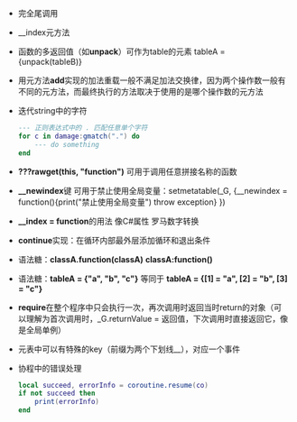 - 完全尾调用
- __index元方法

- 函数的多返回值（如**unpack**）可作为table的元素 tableA = {unpack(tableB)}

- 用元方法**add**实现的加法重载一般不满足加法交换律，因为两个操作数一般有不同的元方法，而最终执行的方法取决于使用的是哪个操作数的元方法

- 迭代string中的字符

    ```lua
    --- 正则表达式中的 . 匹配任意单个字符
    for c in damage:gmatch(".") do
        --- do something
    end
    ```

- **???rawget(this, "function")** 可用于调用任意拼接名称的函数

- **__newindex**键 可用于禁止使用全局变量：setmetatable(_G, {__newindex = function(){print("禁止使用全局变量") throw exception} })

- **__index = function**的用法 像C#属性 罗马数字转换

- **continue**实现：在循环内部最外层添加循环和退出条件

- 语法糖：**classA.function(classA)** **classA:function()** 

- 语法糖：**tableA = {"a", "b", "c"}** 等同于 **tableA = {[1] = "a", [2] = "b", [3] = "c"}**

- **require**在整个程序中只会执行一次，再次调用时返回当时return的对象（可以理解为首次调用时，_G.returnValue = 返回值，下次调用时直接返回它，像是全局单例）

- 元表中可以有特殊的key（前缀为两个下划线__），对应一个事件

- 协程中的错误处理

    ```lua
    local succeed, errorInfo = coroutine.resume(co)
    if not succeed then
        print(errorInfo)
    end
    ```

    